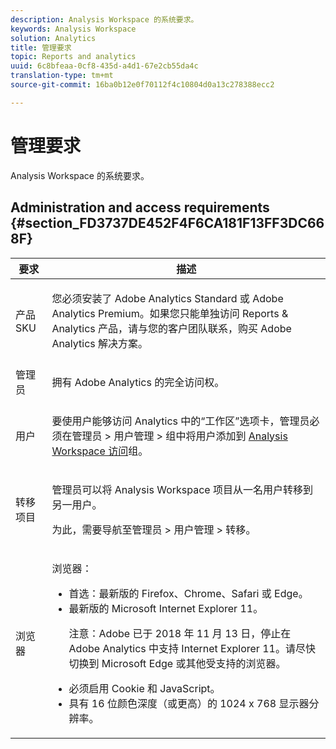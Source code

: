 ```yaml
---
description: Analysis Workspace 的系统要求。
keywords: Analysis Workspace
solution: Analytics
title: 管理要求
topic: Reports and analytics
uuid: 6c8bfeaa-0cf8-435d-a4d1-67e2cb55da4c
translation-type: tm+mt
source-git-commit: 16ba0b12e0f70112f4c10804d0a13c278388ecc2

---
```



# 管理要求

Analysis Workspace 的系统要求。

## Administration and access requirements {#section_FD3737DE452F4F6CA181F13FF3DC668F}

<table id="table_3065772701A64D4EB5F175100A60F284"> 
 <thead> 
  <tr> 
   <th colname="col1" class="entry"> 要求 </th> 
   <th colname="col2" class="entry"> 描述 </th> 
  </tr>
 </thead>
 <tbody> 
  <tr> 
   <td colname="col1"> 产品 SKU </td> 
   <td colname="col2"> <p> 您必须安装了 <span class="keyword">Adobe Analytics Standard</span> 或 <span class="keyword">Adobe Analytics</span> Premium。如果您只能单独访问 Reports &amp; Analytics 产品，请与您的客户团队联系，购买 <span class="keyword">Adobe Analytics</span> 解决方案。 </p> </td> 
  </tr> 
  <tr> 
   <td colname="col1"> 管理员 </td> 
   <td colname="col2"> <p>拥有 Adobe Analytics 的完全访问权。 </p> </td> 
  </tr> 
  <tr> 
   <td colname="col1"> 用户 </td> 
   <td colname="col2"> <p>要使用户能够访问 Analytics 中的“工作区”选项卡，管理员必须在<span class="uicontrol">管理员</span> &gt; <span class="uicontrol">用户管理</span> &gt; <span class="uicontrol">组</span>中将用户添加到 <a href="https://marketing.adobe.com/resources/help/en_US/reference/groups.html"  >Analysis Workspace 访问</a>组。 </p> </td> 
  </tr> 
  <tr> 
   <td colname="col1"> 转移项目 </td> 
   <td colname="col2"> <p>管理员可以将 <span class="wintitle">Analysis Workspace</span> 项目从一名用户转移到另一用户。 </p> <p>为此，需要导航至<span class="uicontrol">管理员</span> &gt; <span class="uicontrol">用户管理</span> &gt; <span class="uicontrol">转移</span>。 </p> </td> 
  </tr> 
  <tr> 
   <td colname="col1"> 浏览器 </td> 
   <td colname="col2"> <p> 浏览器： </p> 
    <ul id="ul_B10D000F38DC44F68E2909B483E58FE0"> 
     <li id="li_5A905B0F5342443B96433FDBB1015CA9">首选：最新版的 Firefox、Chrome、Safari 或 Edge。 </li> 
     <li id="li_75D6560CE77748B6B2A794B374E3C6F8"> 最新版的 Microsoft Internet Explorer 11。 <p> 注意：Adobe 已于 2018 年 11 月 13 日，停止在 Adobe Analytics 中支持 Internet Explorer 11。请尽快切换到 Microsoft Edge 或其他受支持的浏览器。</p> </li> 
    </ul> 
    <ul id="ul_74DD135CDAEF40A28DCCE927212B4163"> 
     <li id="li_385DCC2B725E4FDBAE75F57E96889B2E"> 必须启用 Cookie 和 JavaScript。 </li> 
     <li id="li_AE8D64267EC74C5290CB5793FB0C04D1">具有 16 位颜色深度（或更高）的 1024 x 768 显示器分辨率。 </li> 
    </ul> </td> 
  </tr> 
 </tbody> 
</table>

